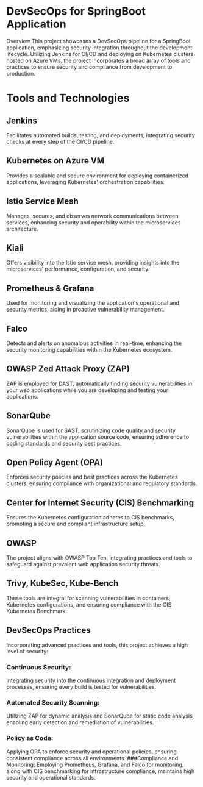 # DevSecOps for SpringBoot Application
Overview
This project showcases a DevSecOps pipeline for a SpringBoot application, emphasizing security integration throughout the development lifecycle. Utilizing Jenkins for CI/CD and deploying on Kubernetes clusters hosted on Azure VMs, the project incorporates a broad array of tools and practices to ensure security and compliance from development to production.

# Tools and Technologies
## Jenkins
Facilitates automated builds, testing, and deployments, integrating security checks at every step of the CI/CD pipeline.

## Kubernetes on Azure VM
Provides a scalable and secure environment for deploying containerized applications, leveraging Kubernetes' orchestration capabilities.

## Istio Service Mesh
Manages, secures, and observes network communications between services, enhancing security and operability within the microservices architecture.

## Kiali
Offers visibility into the Istio service mesh, providing insights into the microservices' performance, configuration, and security.

## Prometheus & Grafana
Used for monitoring and visualizing the application's operational and security metrics, aiding in proactive vulnerability management.

## Falco
Detects and alerts on anomalous activities in real-time, enhancing the security monitoring capabilities within the Kubernetes ecosystem.

## OWASP Zed Attack Proxy (ZAP)
ZAP is employed for DAST, automatically finding security vulnerabilities in your web applications while you are developing and testing your applications.

## SonarQube
SonarQube is used for SAST, scrutinizing code quality and security vulnerabilities within the application source code, ensuring adherence to coding standards and security best practices.

## Open Policy Agent (OPA)
Enforces security policies and best practices across the Kubernetes clusters, ensuring compliance with organizational and regulatory standards.

## Center for Internet Security (CIS) Benchmarking
Ensures the Kubernetes configuration adheres to CIS benchmarks, promoting a secure and compliant infrastructure setup.

## OWASP
The project aligns with OWASP Top Ten, integrating practices and tools to safeguard against prevalent web application security threats.

## Trivy, KubeSec, Kube-Bench
These tools are integral for scanning vulnerabilities in containers, Kubernetes configurations, and ensuring compliance with the CIS Kubernetes Benchmark.

## DevSecOps Practices
Incorporating advanced practices and tools, this project achieves a high level of security:

### Continuous Security: 
Integrating security into the continuous integration and deployment processes, ensuring every build is tested for vulnerabilities.
### Automated Security Scanning: 
Utilizing ZAP for dynamic analysis and SonarQube for static code analysis, enabling early detection and remediation of vulnerabilities.
### Policy as Code: 
Applying OPA to enforce security and operational policies, ensuring consistent compliance across all environments.
###Compliance and Monitoring: 
Employing Prometheus, Grafana, and Falco for monitoring, along with CIS benchmarking for infrastructure compliance, maintains high security and operational standards.

